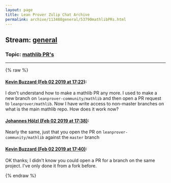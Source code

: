 ```yaml
---
layout: page
title: Lean Prover Zulip Chat Archive 
permalink: archive/113488general/53790mathlibPRs.html
---
```


## Stream: [general](index.html)
### Topic: [mathlib PR's](53790mathlibPRs.html)

---


{% raw %}
#### [ Kevin Buzzard (Feb 02 2019 at 17:22)](https://leanprover.zulipchat.com/#narrow/stream/113488-general/topic/mathlib%20PR%27s/near/157429014):
<p>I don't understand how to make a mathlib PR any more. I used to make a new branch on <code>leanprover-community/mathlib</code> and then open a PR request to <code>leanprover/mathlib</code>. Now I have write access to non-master branches on what is the main mathlib repo. How does it work now?</p>

#### [ Johannes Hölzl (Feb 02 2019 at 17:38)](https://leanprover.zulipchat.com/#narrow/stream/113488-general/topic/mathlib%20PR%27s/near/157429523):
<p>Nearly the same, just that you open the PR on <code>leanprover-community/mathlib</code> against the <code>master</code> branch</p>

#### [ Kevin Buzzard (Feb 02 2019 at 17:40)](https://leanprover.zulipchat.com/#narrow/stream/113488-general/topic/mathlib%20PR%27s/near/157429608):
<p>OK thanks; I didn't know you could open a PR for a branch on the same project. I've only done it from a fork before.</p>


{% endraw %}
